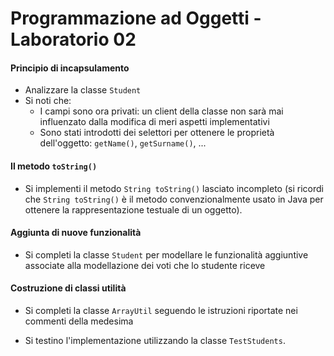 # Programmazione ad Oggetti - Laboratorio 02

#### Principio di incapsulamento

* Analizzare la classe `Student`
* Si noti che:
    - I campi sono ora privati: un client della classe non sarà mai influenzato dalla modifica di meri aspetti implementativi
    - Sono stati introdotti dei selettori per ottenere le proprietà dell'oggetto: `getName()`, `getSurname()`, ...

#### Il metodo `toString()`

* Si implementi il metodo `String toString()` lasciato incompleto (si ricordi che `String toString()` è il metodo convenzionalmente usato in Java per ottenere la rappresentazione testuale di un oggetto).

#### Aggiunta di nuove funzionalità

* Si completi la classe `Student` per modellare le funzionalità aggiuntive associate alla modellazione dei voti che lo studente riceve

#### Costruzione di classi utilità

* Si completi la classe `ArrayUtil` seguendo le istruzioni riportate nei commenti della medesima

* Si testino l'implementazione utilizzando la classe `TestStudents`.
